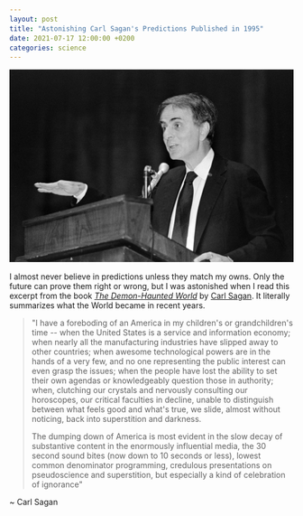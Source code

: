 ```yaml
---
layout: post
title: "Astonishing Carl Sagan's Predictions Published in 1995"
date: 2021-07-17 12:00:00 +0200
categories: science 
---
```


![Gopher processing data](/images/posts/carl-sagan-1987.jpg)

I almost never believe in predictions unless they match my owns. Only the future can prove them right or wrong, but I was astonished when I read this excerpt from the book _[The Demon-Haunted World](https://en.wikipedia.org/wiki/The_Demon-Haunted_World)_ by [Carl Sagan](https://en.wikipedia.org/wiki/Carl_Sagan). It literally summarizes what the World became in recent years.

<!-- more -->

> "I have a foreboding of an America in my children's or grandchildren's time -- when the United States is a service and information economy; when nearly all the manufacturing industries have slipped away to other countries; when awesome technological powers are in the hands of a very few, and no one representing the public interest can even grasp the issues; when the people have lost the ability to set their own agendas or knowledgeably question those in authority; when, clutching our crystals and nervously consulting our horoscopes, our critical faculties in decline, unable to distinguish between what feels good and what's true, we slide, almost without noticing, back into superstition and darkness.
> 
> The dumping down of America is most evident in the slow decay of substantive content in the enormously influential media, the 30 second sound bites (now down to 10 seconds or less), lowest common denominator programming, credulous presentations on pseudoscience and superstition, but especially a kind of celebration of ignorance" 

~ Carl Sagan


